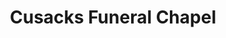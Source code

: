---
title: "Cusacks Funeral Chapel"
url: /kilrush/cusacks-funeral-chapel/
shop: funeral directors
---